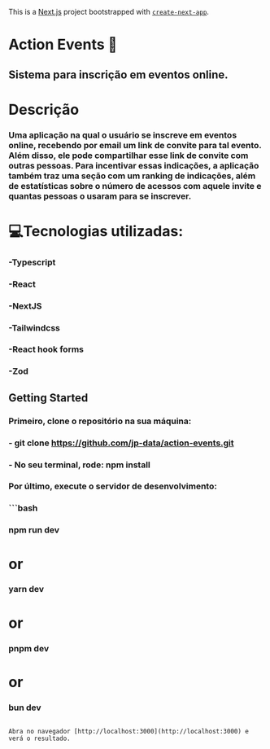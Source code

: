 This is a [Next.js](https://nextjs.org) project bootstrapped with [`create-next-app`](https://nextjs.org/docs/app/api-reference/cli/create-next-app).

# Action Events 🚀
## Sistema para inscrição em eventos online.

# Descrição
### Uma aplicação na qual o usuário se inscreve em eventos online, recebendo por email um link de convite para tal evento. Além disso, ele pode compartilhar esse link de convite com outras pessoas. Para incentivar essas indicações, a aplicação também traz uma seção com um ranking de indicações, além de estatísticas sobre o número de acessos com aquele invite e quantas pessoas o usaram para se inscrever. 

# 💻Tecnologias utilizadas:
### -Typescript
### -React
### -NextJS
### -Tailwindcss
### -React hook forms
### -Zod

## Getting Started
### Primeiro, clone o repositório na sua máquina:
### - git clone https://github.com/jp-data/action-events.git
### - No seu terminal, rode: npm install

### Por último, execute o servidor de desenvolvimento:

### ```bash
### npm run dev
# or
### yarn dev
# or
### pnpm dev
# or
### bun dev
```

Abra no navegador [http://localhost:3000](http://localhost:3000) e verá o resultado.



